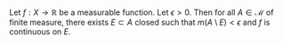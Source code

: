 Let $f: X\to \mathbb{R}$ be a measurable function. Let $\epsilon>0$. Then for all $A\in\mathcal{M}$ of finite measure, there exists $E \subset A$ closed such that $m(A \setminus E)<\epsilon$ and $f$ is continuous on $E$.  